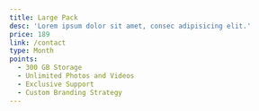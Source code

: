 ```yaml
---
title: Large Pack
desc: 'Lorem ipsum dolor sit amet, consec adipisicing elit.'
price: 189
link: /contact
type: Month
points:
  - 300 GB Storage
  - Unlimited Photos and Videos
  - Exclusive Support
  - Custom Branding Strategy
---
```



